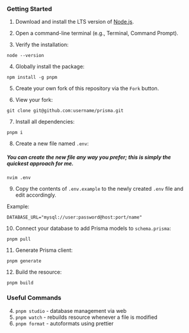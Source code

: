 ### Getting Started

1. Download and install the LTS version of [Node.js](https://nodejs.org/).

2. Open a command-line terminal (e.g., Terminal, Command Prompt).

3. Verify the installation:

```
node --version
```

4. Globally install the package:

```
npm install -g pnpm
```

5. Create your own fork of this repository via the `Fork` button.

6. View your fork:

```
git clone git@github.com:username/prisma.git
```

7. Install all dependencies:

```
pnpm i
```

8. Create a new file named `.env`:

##### _You can create the new file any way you prefer; this is simply the quickest approach for me._

```
nvim .env
```

9. Copy the contents of `.env.example` to the newly created `.env` file and edit accordingly.

Example:

```
DATABASE_URL="mysql://user:password@host:port/name"
```

10. Connect your database to add Prisma models to `schema.prisma`:

```
pnpm pull
```

11. Generate Prisma client:

```
pnpm generate
```

12. Build the resource:

```
pnpm build
```

### Useful Commands

4. `pnpm studio` - database management via web
5. `pnpm watch` - rebuilds resource whenever a file is modified
6. `pnpm format` - autoformats using prettier
